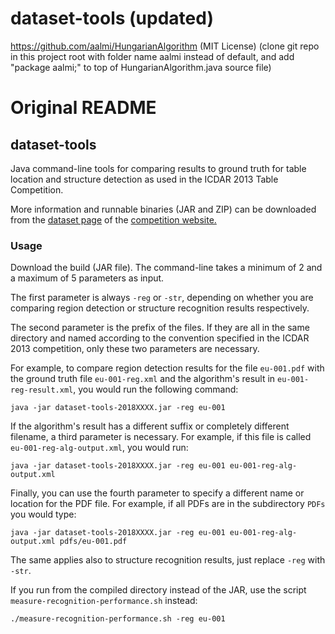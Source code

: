 # dataset-tools (updated)

https://github.com/aalmi/HungarianAlgorithm (MIT License) (clone git repo in this project root with folder name aalmi instead of default, and add "package aalmi;" to top of HungarianAlgorithm.java source file)


# Original README

## dataset-tools
Java command-line tools for comparing results to ground truth for table location and structure detection as used in the ICDAR 2013 Table Competition.

More information and runnable binaries (JAR and ZIP) can be downloaded from the [dataset page](http://www.tamirhassan.com/competition/dataset-tools.html) of the [competition website.](http://www.tamirhassan.com/competition.html) 

### Usage

Download the build (JAR file). The command-line takes a minimum of 2 and a maximum of 5 parameters as input.

The first parameter is always `-reg` or `-str`, depending on whether you are comparing region detection or structure recognition results respectively.

The second parameter is the prefix of the files. If they are all in the same directory and named according to the convention specified in the ICDAR 2013 competition, only these two parameters are necessary.

For example, to compare region detection results for the file `eu-001.pdf` with the ground truth file `eu-001-reg.xml` and the algorithm's result in `eu-001-reg-result.xml`, you would run the following command:

`java -jar dataset-tools-2018XXXX.jar -reg eu-001`

If the algorithm's result has a different suffix or completely different filename, a third parameter is necessary. For example, if this file is called `eu-001-reg-alg-output.xml`, you would run:

`java -jar dataset-tools-2018XXXX.jar -reg eu-001 eu-001-reg-alg-output.xml`

Finally, you can use the fourth parameter to specify a different name or location for the PDF file. For example, if all PDFs are in the subdirectory `PDFs` you would type:

`java -jar dataset-tools-2018XXXX.jar -reg eu-001 eu-001-reg-alg-output.xml pdfs/eu-001.pdf`

The same applies also to structure recognition results, just replace `-reg` with `-str`.

If you run from the compiled directory instead of the JAR, use the script `measure-recognition-performance.sh` instead:

`./measure-recognition-performance.sh -reg eu-001`

